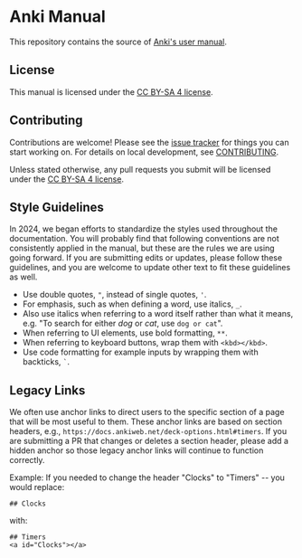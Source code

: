 # Anki Manual

This repository contains the source of [Anki's user manual](https://docs.ankiweb.net).

## License 

This manual is licensed under the [CC BY-SA 4 license](https://creativecommons.org/licenses/by-sa/4.0/).

## Contributing

Contributions are welcome! Please see the [issue tracker](https://github.com/ankitects/anki-manual/issues) for things you can start working on. For details on local development, see [CONTRIBUTING](CONTRIBUTING.md).

Unless stated otherwise, any pull requests you
submit will be licensed under the [CC BY-SA 4 license](https://creativecommons.org/licenses/by-sa/).

## Style Guidelines

In 2024, we began efforts to standardize the styles used throughout the documentation. You will probably find that following conventions are not consistently applied in the manual, but these are the rules we are using going forward. If you are submitting edits or updates, please follow these guidelines, and you are welcome to update other text to fit these guidelines as well. 

- Use double quotes, `"`, instead of single quotes, `'`.
- For emphasis, such as when defining a word, use italics, `_`.
- Also use italics when referring to a word itself rather than what it means, e.g. "To search for either _dog_ or _cat_, use `dog or cat`".
- When referring to UI elements, use bold formatting, `**`.
- When referring to keyboard buttons, wrap them with `<kbd></kbd>`.
- Use code formatting for example inputs by wrapping them with backticks, `` ` ``.

## Legacy Links

We often use anchor links to direct users to the specific section of a page that will be most useful to them. These anchor links are based on section headers, e.g., `https://docs.ankiweb.net/deck-options.html#timers`. If you are submitting a PR that changes or deletes a section header, please add a hidden anchor so those legacy anchor links will continue to function correctly. 

Example: If you needed to change the header "Clocks" to "Timers" -- you would replace: 
```
## Clocks
```
with:
```
## Timers
<a id="Clocks"></a>
```
